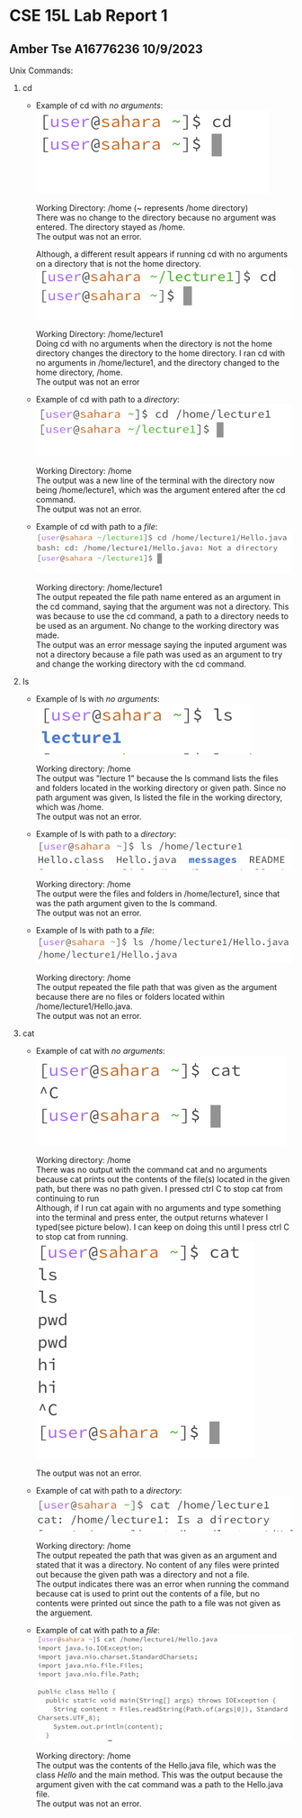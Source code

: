 # CSE 15L Lab Report 1
## Amber Tse A16776236 10/9/2023

Unix Commands:
1. cd
   - Example of cd with *no arguments*:\
     ![Image](cd.png)
     
     Working Directory: /home (~ represents /home directory)\
     There was no change to the directory because no argument was entered. The directory stayed as /home.\
     The output was not an error.

     Although, a different result appears if running cd with no arguments on a directory that is not the home directory.\
     ![Image](cd2.png) 
     
     Working Directory: /home/lecture1\
     Doing cd with no arguments when the directory is not the home directory changes the directory to the home directory. I ran cd with no arguments in /home/lecture1, and the directory changed to the home directory, /home.\
     The output was not an error 

     
   - Example of cd with path to a *directory*:\
     ![Image](cd-dir.png)
     
     Working Directory: /home\
     The output was a new line of the terminal with the directory now being /home/lecture1, which was the argument entered after the cd command.\
     The output was not an error.


   - Example of cd with path to a *file*:\
     ![Image](cd-file.png)
     
     Working directory: /home/lecture1\
     The output repeated the file path name entered as an argument in the cd command, saying that the argument was not a directory. This was because to use the cd command, a path to a directory needs to be used as an argument. No change to the working directory was made.\
     The output was an error message saying the inputed argument was not a directory because a file path was used as an argument to try and change the working directory with the cd command.

     
2. ls
   - Example of ls with *no arguments*:\
     ![Image](ls.png)

     Working directory: /home\
     The output was "lecture 1" because the ls command lists the files and folders located in the working directory or given path. Since no path argument was given, ls listed the file in the working directory, which was /home.\
     The output was not an error.

   
   - Example of ls with path to a *directory*:\
      ![Image](ls-dir.png)

     Working directory: /home\
     The output were the files and folders in /home/lecture1, since that was the path argument given to the ls command.\
     The output was not an error.

   
   - Example of ls with path to a *file*:\
      ![Image](ls-file.png)

     Working directory: /home\
     The output repeated the file path that was given as the argument because there are no files or folders located within /home/lecture1/Hello.java.\
     The output was not an error.
   
3. cat
   - Example of cat with *no arguments*:\
     ![Image](cat.png)

     Working directory: /home\
     There was no output with the command cat and no arguments because cat prints out the contents of the file(s) located in the given path, but there was no path given. I pressed ctrl C to stop cat from continuing to run\
      Although, if I run cat again with no arguments and type something into the terminal and press enter, the output returns whatever I typed(see picture below). I can keep on doing this until I press ctrl C to stop cat from running.\
     ![Image](cat-2.png)
     
     The output was not an error. 

     
   - Example of cat with path to a *directory*:\
     ![Image](cat-dir.png)

     Working directory: /home\
     The output repeated the path that was given as an argument and stated that it was a directory. No content of any files were printed out because the given path was a directory and not a file.\
     The output indicates there was an error when running the command because cat is used to print out the contents of a file, but no contents were printed out since the path to a file was not given as the arguement.


   - Example of cat with path to a *file*:\
     ![Image](cat-file.png)

     Working directory: /home\
     The output was the contents of the Hello.java file, which was the class *Hello* and the main method. This was the output because the argument given with the cat command was a path to the Hello.java file.\
     The output was not an error. 

     







   
